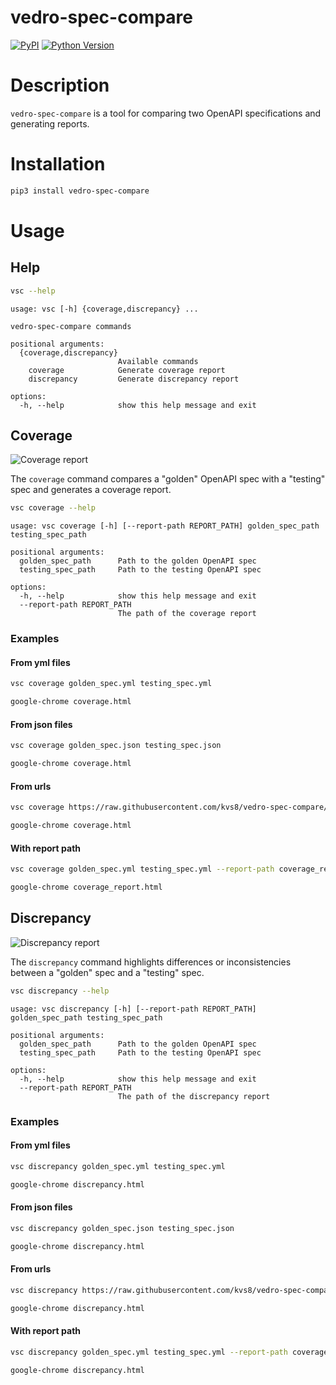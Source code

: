 # vedro-spec-compare

[![PyPI](https://img.shields.io/pypi/v/vedro-spec-compare.svg?style=flat-square)](https://pypi.org/project/vedro-spec-compare/)
[![Python Version](https://img.shields.io/pypi/pyversions/vedro-spec-compare.svg?style=flat-square)](https://pypi.org/project/vedro-spec-compare/)

# Description

`vedro-spec-compare` is a tool for comparing two OpenAPI specifications and generating reports.


# Installation

```bash
pip3 install vedro-spec-compare
```


# Usage

## Help

```bash
vsc --help
```
```
usage: vsc [-h] {coverage,discrepancy} ...

vedro-spec-compare commands

positional arguments:
  {coverage,discrepancy}
                        Available commands
    coverage            Generate coverage report
    discrepancy         Generate discrepancy report

options:
  -h, --help            show this help message and exit
```


## Coverage
![Coverage report](images/coverage_report.png)

The `coverage` command compares a "golden" OpenAPI spec with a "testing" spec and generates a coverage report.

```bash
vsc coverage --help
```
```
usage: vsc coverage [-h] [--report-path REPORT_PATH] golden_spec_path testing_spec_path

positional arguments:
  golden_spec_path      Path to the golden OpenAPI spec
  testing_spec_path     Path to the testing OpenAPI spec

options:
  -h, --help            show this help message and exit
  --report-path REPORT_PATH
                        The path of the coverage report
```

### Examples

#### From yml files
```bash
vsc coverage golden_spec.yml testing_spec.yml
```
```bash
google-chrome coverage.html 
```

#### From json files
```bash
vsc coverage golden_spec.json testing_spec.json
```
```bash
google-chrome coverage.html 
```

#### From urls
```bash
vsc coverage https://raw.githubusercontent.com/kvs8/vedro-spec-compare/refs/heads/main/tests/e2e/test_data/coverage/golden.yml https://raw.githubusercontent.com/kvs8/vedro-spec-compare/refs/heads/main/tests/e2e/test_data/coverage/testing.yml
```
```bash
google-chrome coverage.html 
```

#### With report path
```bash
vsc coverage golden_spec.yml testing_spec.yml --report-path coverage_report.html
```
```bash
google-chrome coverage_report.html 
```


## Discrepancy
![Discrepancy report](images/discrepancy_report.png)

The `discrepancy` command highlights differences or inconsistencies between a "golden" spec and a "testing" spec.

```bash
vsc discrepancy --help
```
```
usage: vsc discrepancy [-h] [--report-path REPORT_PATH] golden_spec_path testing_spec_path

positional arguments:
  golden_spec_path      Path to the golden OpenAPI spec
  testing_spec_path     Path to the testing OpenAPI spec

options:
  -h, --help            show this help message and exit
  --report-path REPORT_PATH
                        The path of the discrepancy report
```

### Examples

#### From yml files
```bash
vsc discrepancy golden_spec.yml testing_spec.yml
```
```bash
google-chrome discrepancy.html 
```

#### From json files
```bash
vsc discrepancy golden_spec.json testing_spec.json
```
```bash
google-chrome discrepancy.html 
```

#### From urls
```bash
vsc discrepancy https://raw.githubusercontent.com/kvs8/vedro-spec-compare/refs/heads/main/tests/e2e/test_data/discrepancy/golden.yml https://raw.githubusercontent.com/kvs8/vedro-spec-compare/refs/heads/main/tests/e2e/test_data/discrepancy/testing.yml
```
```bash
google-chrome discrepancy.html 
```

#### With report path
```bash
vsc discrepancy golden_spec.yml testing_spec.yml --report-path coverage_report.html
```
```bash
google-chrome discrepancy.html 
```
